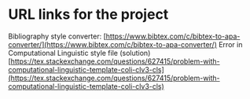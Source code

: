 # URL links for the project
Bibliography style converter: [https://www.bibtex.com/c/bibtex-to-apa-converter/](https://www.bibtex.com/c/bibtex-to-apa-converter/)
Error in Computational Linguistic style file (solution) [https://tex.stackexchange.com/questions/627415/problem-with-computational-linguistic-template-coli-clv3-cls](https://tex.stackexchange.com/questions/627415/problem-with-computational-linguistic-template-coli-clv3-cls)

